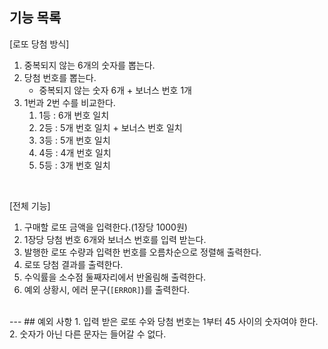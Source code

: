 ## 기능 목록
[로또 당첨 방식]
1. 중복되지 않는 6개의 숫자를 뽑는다.
2. 당첨 번호를 뽑는다. 
   - 중복되지 않는 숫자 6개 + 보너스 번호 1개
3. 1번과 2번 수를 비교한다.
   1. 1등 : 6개 번호 일치
   2. 2등 : 5개 번호 일치 + 보너스 번호 일치
   3. 3등 : 5개 번호 일치
   4. 4등 : 4개 번호 일치
   5. 5등 : 3개 번호 일치
<br>

[전체 기능]
1. 구매할 로또 금액을 입력한다.(1장당 1000원)
2. 1장당 당첨 번호 6개와 보너스 번호를 입력 받는다.
4. 발행한 로또 수량과 입력한 번호를 오름차순으로 정렬해 출력한다.
5. 로또 당첨 결과를 출력한다.
6. 수익률을 소수점 둘째자리에서 반올림해 출력한다.
7. 예외 상황시, 에러 문구(```[ERROR]```)를 출력한다.

<br>
---
## 예외 사항
1. 입력 받은 로또 수와 당첨 번호는 1부터 45 사이의 숫자여야 한다.
2. 숫자가 아닌 다른 문자는 들어갈 수 없다.
